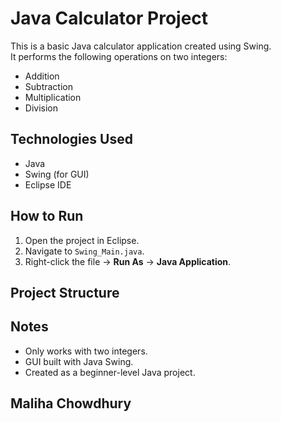# Java Calculator Project

This is a basic Java calculator application created using Swing.  
It performs the following operations on two integers:

- Addition
- Subtraction
- Multiplication
- Division

## Technologies Used
- Java
- Swing (for GUI)
- Eclipse IDE

## How to Run
1. Open the project in Eclipse.
2. Navigate to `Swing_Main.java`.
3. Right-click the file → **Run As** → **Java Application**.

## Project Structure

##  Notes
- Only works with two integers.
- GUI built with Java Swing.
- Created as a beginner-level Java project.

## Maliha Chowdhury

